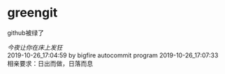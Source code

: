 # greengit
github被绿了
<div id="post88" class="post88"> <cite>今夜让你在床上发狂</cite> </div> 2019-10-26_17:04:59 by bigfire autocommit program
2019-10-26_17:07:33 <div id="post92" class="post92"> <article>相亲要求：日出而做，日落而息</article> </div>
